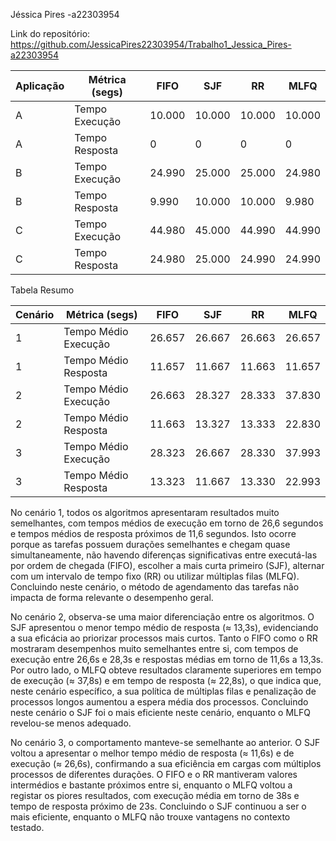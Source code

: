 Jéssica Pires -a22303954

Link do repositório: https://github.com/JessicaPires22303954/Trabalho1_Jessica_Pires-a22303954

| Aplicação | Métrica (segs) | FIFO   | SJF    | RR     | MLFQ   |
|-----------|----------------|--------|--------|--------|--------|
| A         | Tempo Execução | 10.000 | 10.000 | 10.000 | 10.000 |
| A         | Tempo Resposta | 0      | 0      | 0      | 0      |
| B         | Tempo Execução | 24.990 | 25.000 | 25.000 | 24.980 |
| B         | Tempo Resposta | 9.990  | 10.000 | 10.000 | 9.980  |
| C         | Tempo Execução | 44.980 | 45.000 | 44.990 | 44.990 |
| C         | Tempo Resposta | 24.980 | 25.000 | 24.990 | 24.990 |


Tabela Resumo

| Cenário | Métrica (segs)       | FIFO   | SJF    | RR     | MLFQ   |
|---------|----------------------|--------|--------|--------|--------|
| 1       | Tempo Médio Execução | 26.657 | 26.667 | 26.663 | 26.657 |
| 1       | Tempo Médio Resposta | 11.657 | 11.667 | 11.663 | 11.657 |
| 2       | Tempo Médio Execução | 26.663 | 28.327 | 28.333 | 37.830 |
| 2       | Tempo Médio Resposta | 11.663 | 13.327 | 13.333 | 22.830 |
| 3       | Tempo Médio Execução | 28.323 | 26.667 | 28.330 | 37.993 |
| 3       | Tempo Médio Resposta | 13.323 | 11.667 | 13.330 | 22.993 |

No cenário 1, todos os algoritmos apresentaram resultados muito semelhantes, com tempos médios de execução em torno de 26,6 segundos e tempos médios de resposta próximos de 11,6 segundos.
Isto ocorre porque as tarefas possuem durações semelhantes e chegam quase simultaneamente, não havendo diferenças significativas entre executá-las por ordem de chegada (FIFO), escolher a mais curta primeiro (SJF), alternar com um intervalo de tempo fixo (RR) ou utilizar múltiplas filas (MLFQ).
Concluindo neste cenário, o método de agendamento das tarefas não impacta de forma relevante o desempenho geral.

No cenário 2, observa-se uma maior diferenciação entre os algoritmos. O SJF apresentou o menor tempo médio de resposta (≈ 13,3s), evidenciando a sua eficácia ao priorizar processos mais curtos. Tanto o FIFO como o RR mostraram desempenhos muito semelhantes entre si, com tempos de execução entre 26,6s e 28,3s e respostas médias em torno de 11,6s a 13,3s.
Por outro lado, o MLFQ obteve resultados claramente superiores em tempo de execução (≈ 37,8s) e em tempo de resposta (≈ 22,8s), o que indica que, neste cenário específico, a sua política de múltiplas filas e penalização de processos longos aumentou a espera média dos processos.
Concluindo neste cenário o SJF foi o mais eficiente neste cenário, enquanto o MLFQ revelou-se menos adequado.

No cenário 3, o comportamento manteve-se semelhante ao anterior. O SJF voltou a apresentar o melhor tempo médio de resposta (≈ 11,6s) e de execução (≈ 26,6s), confirmando a sua eficiência em cargas com múltiplos processos de diferentes durações. O FIFO e o RR mantiveram valores intermédios e bastante próximos entre si, enquanto o MLFQ voltou a registar os piores resultados, com execução média em torno de 38s e tempo de resposta próximo de 23s.
Concluindo o SJF continuou a ser o mais eficiente, enquanto o MLFQ não trouxe vantagens no contexto testado.